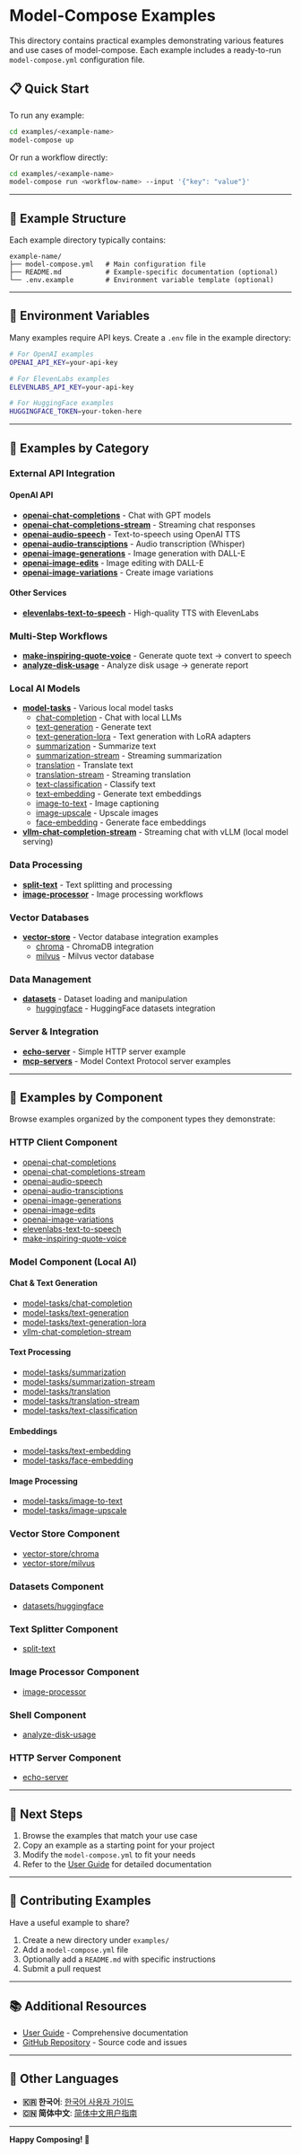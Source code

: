 # Model-Compose Examples

This directory contains practical examples demonstrating various features and use cases of model-compose. Each example includes a ready-to-run `model-compose.yml` configuration file.

## 📋 Quick Start

To run any example:

```bash
cd examples/<example-name>
model-compose up
```

Or run a workflow directly:

```bash
cd examples/<example-name>
model-compose run <workflow-name> --input '{"key": "value"}'
```

---

## 📂 Example Structure

Each example directory typically contains:

```
example-name/
├── model-compose.yml   # Main configuration file
├── README.md           # Example-specific documentation (optional)
└── .env.example        # Environment variable template (optional)
```

---

## 🔑 Environment Variables

Many examples require API keys. Create a `.env` file in the example directory:

```bash
# For OpenAI examples
OPENAI_API_KEY=your-api-key

# For ElevenLabs examples
ELEVENLABS_API_KEY=your-api-key

# For HuggingFace examples
HUGGINGFACE_TOKEN=your-token-here
```

---

## 🎯 Examples by Category

### External API Integration

#### OpenAI API
- **[openai-chat-completions](./openai-chat-completions/)** - Chat with GPT models
- **[openai-chat-completions-stream](./openai-chat-completions-stream/)** - Streaming chat responses
- **[openai-audio-speech](./openai-audio-speech/)** - Text-to-speech using OpenAI TTS
- **[openai-audio-transciptions](./openai-audio-transciptions/)** - Audio transcription (Whisper)
- **[openai-image-generations](./openai-image-generations/)** - Image generation with DALL-E
- **[openai-image-edits](./openai-image-edits/)** - Image editing with DALL-E
- **[openai-image-variations](./openai-image-variations/)** - Create image variations

#### Other Services
- **[elevenlabs-text-to-speech](./elevenlabs-text-to-speech/)** - High-quality TTS with ElevenLabs

### Multi-Step Workflows

- **[make-inspiring-quote-voice](./make-inspiring-quote-voice/)** - Generate quote text → convert to speech
- **[analyze-disk-usage](./analyze-disk-usage/)** - Analyze disk usage → generate report

### Local AI Models

- **[model-tasks](./model-tasks/)** - Various local model tasks
  - [chat-completion](./model-tasks/chat-completion/) - Chat with local LLMs
  - [text-generation](./model-tasks/text-generation/) - Generate text
  - [text-generation-lora](./model-tasks/text-generation-lora/) - Text generation with LoRA adapters
  - [summarization](./model-tasks/summarization/) - Summarize text
  - [summarization-stream](./model-tasks/summarization-stream/) - Streaming summarization
  - [translation](./model-tasks/translation/) - Translate text
  - [translation-stream](./model-tasks/translation-stream/) - Streaming translation
  - [text-classification](./model-tasks/text-classification/) - Classify text
  - [text-embedding](./model-tasks/text-embedding/) - Generate text embeddings
  - [image-to-text](./model-tasks/image-to-text/) - Image captioning
  - [image-upscale](./model-tasks/image-upscale/) - Upscale images
  - [face-embedding](./model-tasks/face-embedding/) - Generate face embeddings
- **[vllm-chat-completion-stream](./vllm-chat-completion-stream/)** - Streaming chat with vLLM (local model serving)

### Data Processing

- **[split-text](./split-text/)** - Text splitting and processing
- **[image-processor](./image-processor/)** - Image processing workflows

### Vector Databases

- **[vector-store](./vector-store/)** - Vector database integration examples
  - [chroma](./vector-store/chroma/) - ChromaDB integration
  - [milvus](./vector-store/milvus/) - Milvus vector database

### Data Management

- **[datasets](./datasets/)** - Dataset loading and manipulation
  - [huggingface](./datasets/huggingface/) - HuggingFace datasets integration

### Server & Integration

- **[echo-server](./echo-server/)** - Simple HTTP server example
- **[mcp-servers](./mcp-servers/)** - Model Context Protocol server examples

---

## 🧩 Examples by Component

Browse examples organized by the component types they demonstrate:

### HTTP Client Component
- [openai-chat-completions](./openai-chat-completions/)
- [openai-chat-completions-stream](./openai-chat-completions-stream/)
- [openai-audio-speech](./openai-audio-speech/)
- [openai-audio-transciptions](./openai-audio-transciptions/)
- [openai-image-generations](./openai-image-generations/)
- [openai-image-edits](./openai-image-edits/)
- [openai-image-variations](./openai-image-variations/)
- [elevenlabs-text-to-speech](./elevenlabs-text-to-speech/)
- [make-inspiring-quote-voice](./make-inspiring-quote-voice/)

### Model Component (Local AI)

#### Chat & Text Generation
- [model-tasks/chat-completion](./model-tasks/chat-completion/)
- [model-tasks/text-generation](./model-tasks/text-generation/)
- [model-tasks/text-generation-lora](./model-tasks/text-generation-lora/)
- [vllm-chat-completion-stream](./vllm-chat-completion-stream/)

#### Text Processing
- [model-tasks/summarization](./model-tasks/summarization/)
- [model-tasks/summarization-stream](./model-tasks/summarization-stream/)
- [model-tasks/translation](./model-tasks/translation/)
- [model-tasks/translation-stream](./model-tasks/translation-stream/)
- [model-tasks/text-classification](./model-tasks/text-classification/)

#### Embeddings
- [model-tasks/text-embedding](./model-tasks/text-embedding/)
- [model-tasks/face-embedding](./model-tasks/face-embedding/)

#### Image Processing
- [model-tasks/image-to-text](./model-tasks/image-to-text/)
- [model-tasks/image-upscale](./model-tasks/image-upscale/)

### Vector Store Component
- [vector-store/chroma](./vector-store/chroma/)
- [vector-store/milvus](./vector-store/milvus/)

### Datasets Component
- [datasets/huggingface](./datasets/huggingface/)

### Text Splitter Component
- [split-text](./split-text/)

### Image Processor Component
- [image-processor](./image-processor/)

### Shell Component
- [analyze-disk-usage](./analyze-disk-usage/)

### HTTP Server Component
- [echo-server](./echo-server/)

---

## 🚀 Next Steps

1. Browse the examples that match your use case
2. Copy an example as a starting point for your project
3. Modify the `model-compose.yml` to fit your needs
4. Refer to the [User Guide](../docs/user-guide/) for detailed documentation

---

## 🤝 Contributing Examples

Have a useful example to share?

1. Create a new directory under `examples/`
2. Add a `model-compose.yml` file
3. Optionally add a `README.md` with specific instructions
4. Submit a pull request

---

## 📚 Additional Resources

- [User Guide](../docs/user-guide/) - Comprehensive documentation
- [GitHub Repository](https://github.com/hanyeol/model-compose) - Source code and issues

---

## 📖 Other Languages

- **🇰🇷 한국어**: [한국어 사용자 가이드](README.ko.md)
- **🇨🇳 简体中文**: [简体中文用户指南](README.zh-cn.md)

---

**Happy Composing! 🎉**
